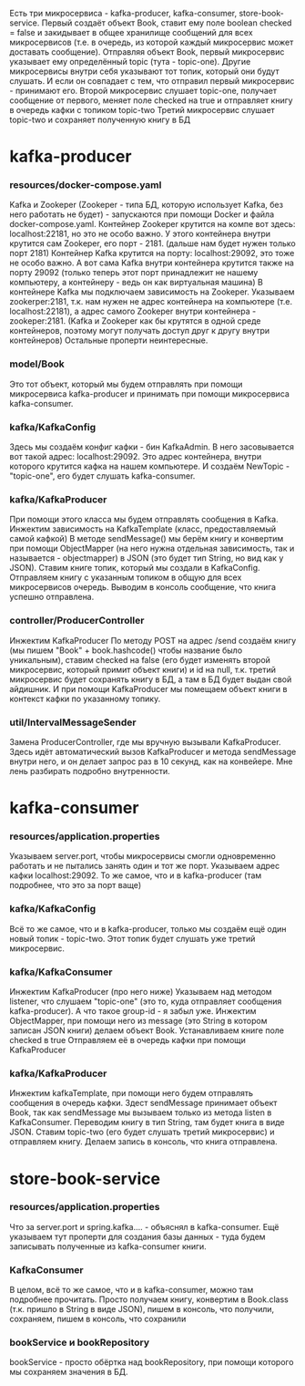 Есть три микросервиса - kafka-producer, kafka-consumer, store-book-service.
Первый создаёт объект Book, ставит ему поле boolean checked = false и закидывает в общее хранилище сообщений для всех микросервисов (т.е. в очередь, из которой каждый микросервис может доставать сообщение). 
Отправляя объект Book, первый микросервис указывает ему определённый topic (тута - topic-one). Другие микросервисы внутри себя указывают тот топик, который они будут слушать. И если он совпадает с тем, что отправил первый микросервис - принимают его. 
Второй микросервис слушает topic-one, получает сообщение от первого, меняет поле checked на true и отправляет книгу в очередь кафки с топиком topic-two
Третий микросервис слушает topic-two и сохраняет полученную книгу в БД

# kafka-producer

### resources/docker-compose.yaml 
Kafka и Zookeper (Zookeper - типа БД, которую использует Kafka, без него работать не будет) - запускаются при помощи Docker и файла docker-compose.yaml. 
Контейнер Zookeper крутится на компе вот здесь: localhost:22181, но это не особо важно. У этого контейнера внутри крутится сам Zookeper, его порт - 2181. (дальше нам будет нужен только порт 2181)
Контейнер Kafka крутится на порту: localhost:29092, это тоже не особо важно. А вот сама Kafka внутри контейнера крутится также на порту 29092 (только теперь этот порт принадлежит не нашему компьютеру, а контейнеру - ведь он как виртуальная машина)
В контейнере Kafka мы подключаем зависимость на Zookeper. Указываем zookerper:2181, т.к. нам нужен не адрес контейнера на компьютере (т.е. localhost:22181), а адрес самого Zookeper внутри контейнера - zookeper:2181. (Kafka и Zookeper как бы крутятся в одной среде контейнеров, поэтому могут получать доступ друг к другу внутри контейнеров)
Остальные проперти неинтересные.

### model/Book
Это тот объект, который мы будем отправлять при помощи микросервиса kafka-producer и принимать при помощи микросервиса kafka-consumer. 

### kafka/KafkaConfig
Здесь мы создаём конфиг кафки - бин KafkaAdmin. В него засовывается вот такой адрес: localhost:29092. Это адрес контейнера, внутри которого крутится кафка на нашем компьютере.
И создаём NewTopic - "topic-one", его будет слушать kafka-consumer. 

### kafka/KafkaProducer
При помощи этого класса мы будем отправлять сообщения в Kafka. 
Инжектим зависимость на KafkaTemplate (класс, предоставляемый самой кафкой)
В методе sendMessage() мы берём книгу и конвертим при помощи ObjectMapper (на него нужна отдельная зависимость, так и называется - objectmapper) в JSON (это будет тип String, но вид как у JSON). Ставим книге топик, который мы создали в KafkaConfig. Отправляем книгу с указанным топиком в общую для всех микросервисов очередь. Выводим в консоль сообщение, что книга успешно отправлена. 

### controller/ProducerController
Инжектим KafkaProducer
По методу POST на адрес /send создаём книгу (мы пишем "Book" + book.hashcode() чтобы название было уникальным), ставим checked на false (его будет изменять второй микросервис, который примит объект книги) и id на null, т.к. третий микросервис будет сохранять книгу в БД, а там в БД будет выдан свой айдишник. 
И при помощи KafkaProducer мы помещаем объект книги в контекст кафки по указанному топику. 


### util/IntervalMessageSender
Замена ProducerController, где мы вручную вызывали KafkaProducer. Здесь идёт автоматический вызов KafkaProducer и метода sendMessage внутри него, и он делает запрос раз в 10 секунд, как на конвейере. Мне лень разбирать подробно внутренности. 


 
# kafka-consumer

### resources/application.properties
Указываем server.port, чтобы микросервисы смогли одновременно работать и не пытались занять один и тот же порт. 
Указываем адрес кафки localhost:29092. То же самое, что и в kafka-producer (там подробнее, что это за порт ваще)

### kafka/KafkaConfig
Всё то же самое, что и в kafka-producer, только мы создаём ещё один новый топик - topic-two. Этот топик будет слушать уже третий микросервис. 

### kafka/KafkaConsumer
Инжектим KafkaProducer (про него ниже)
Указываем над методом listener, что слушаем "topic-one" (это то, куда отправляет сообщения kafka-producer). А что такое group-id - я забыл уже. 
Инжектим ObjectMapper, при помощи него из message (это String в котором записан JSON книги) делаем объект Book. 
Устанавливаем книге поле checked в true
Отправляем её в очередь кафки при помощи KafkaProducer


### kafka/KafkaProducer
Инжектим kafkaTemplate, при помощи него будем отправлять сообщения в очередь кафки. 
Здест sendMessage принимает объект Book, так как sendMessage мы вызываем только из метода listen в KafkaConsumer. 
Переводим книгу в тип String, там будет книга в виде JSON. 
Ставим topic-two (его будет слушать третий микросервис) и отправляем книгу. 
Делаем запись в консоль, что книга отправлена. 



# store-book-service

### resources/application.properties
Что за server.port и spring.kafka.... - объяснял в kafka-consumer. 
Ещё указываем тут проперти для создания базы данных - туда будем записывать полученные из kafka-consumer книги. 

### KafkaConsumer
В целом, всё то же самое, что и в kafka-consumer, можно там подробнее прочитать. 
Просто получаем книгу, конвертим в Book.class (т.к. пришло в String в виде JSON), пишем в консоль, что получили, сохраняем, пишем в консоль, что сохранили


### bookService и bookRepository
bookService - просто обёртка над bookRepository, при помощи которого мы сохраняем значения в БД. 
